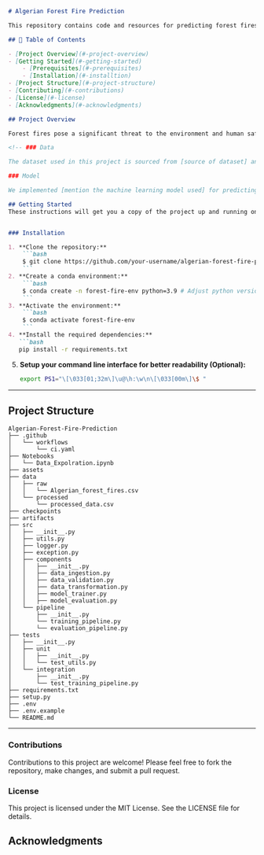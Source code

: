 ```markdown
# Algerian Forest Fire Prediction

This repository contains code and resources for predicting forest fires in Algeria using machine learning.

## 🚩 Table of Contents

- [Project Overview](#-project-overview)
- [Getting Started](#-getting-started)
    - [Prerequisites](#-prerequisites)
    - [Installation](#-installtion)
- [Project Structure](#-project-structure)
- [Contributing](#-contributions)
- [License](#-license)
- [Acknowledgments](#-acknowledgments)

## Project Overview

Forest fires pose a significant threat to the environment and human safety. This project aims to develop a machine learning model that can predict the likelihood of forest fires in Algeria, using historical data and environmental factors.

<!-- ### Data

The dataset used in this project is sourced from [source of dataset] and consists of [brief description of the dataset, including features]. 

### Model

We implemented [mention the machine learning model used] for predicting forest fire probability. The model was trained and evaluated using [mention training and evaluation metrics]. -->

## Getting Started
These instructions will get you a copy of the project up and running on your local machine for development and testing purposes.


### Installation

1. **Clone the repository:**
    ```bash
    $ git clone https://github.com/your-username/algerian-forest-fire-prediction.git
    ```
2. **Create a conda environment:**
    ```bash
    $ conda create -n forest-fire-env python=3.9 # Adjust python version as needed
    ```
3. **Activate the environment:**
    ```bash
    $ conda activate forest-fire-env
    ```
4. **Install the required dependencies:**
   ```bash
   pip install -r requirements.txt
   ```
5. **Setup your command line interface for better readability (Optional):**
   ```bash
   export PS1="\[\033[01;32m\]\u@\h:\w\n\[\033[00m\]\$ "
   ```

---

## Project Structure

```
Algerian-Forest-Fire-Prediction
├── .github
│   └── workflows
│       └── ci.yaml
├── Notebooks
│   └── Data_Expolration.ipynb
├── assets
├── data
│   ├── raw
│   │   └── Algerian_forest_fires.csv
│   └── processed
│       └── processed_data.csv
├── checkpoints
├── artifacts
├── src
│   ├── __init__.py
│   ├── utils.py
│   ├── logger.py
│   ├── exception.py
│   ├── components
│   │   ├── __init__.py
│   │   ├── data_ingestion.py
│   │   ├── data_validation.py
│   │   ├── data_transformation.py
│   │   ├── model_trainer.py
│   │   ├── model_evaluation.py
│   └── pipeline
│       ├── __init__.py
│       └── training_pipeline.py
│       └── evaluation_pipeline.py
├── tests
│   ├── __init__.py
│   ├── unit
│   │   ├── __init__.py
│   │   └── test_utils.py
│   └── integration
│       ├── __init__.py
│       └── test_training_pipeline.py
├── requirements.txt
├── setup.py
├── .env
├── .env.example
└── README.md

```

---

### Contributions

Contributions to this project are welcome! Please feel free to fork the repository, make changes, and submit a pull request.

### License

This project is licensed under the MIT License. See the LICENSE file for details.

## Acknowledgments

<!-- - [Dataset Source] - For providing the Algerian forest fire dataset.
- [Library Name] - For providing the machine learning library used. -->
```

